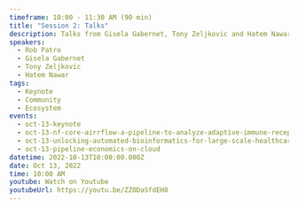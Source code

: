 ```yaml
---
timeframe: 10:00 - 11:30 AM (90 min)
title: "Session 2: Talks"
description: Talks from Gisela Gabernet, Tony Zeljkovic and Hatem Nawar.
speakers:
  - Rob Patro
  - Gisela Gabernet
  - Tony Zeljkovic
  - Hatem Nawar
tags:
  - Keynote
  - Community
  - Ecosystem
events:
  - oct-13-keynote
  - oct-13-nf-core-airrflow-a-pipeline-to-analyze-adaptive-immune-receptor-repertoires-airrs
  - oct-13-unlocking-automated-bioinformatics-for-large-scale-healthcare
  - oct-13-pipeline-economics-on-cloud
datetime: 2022-10-13T10:00:00.000Z
date: Oct 13, 2022
time: 10:00 AM
youtube: Watch on Youtube
youtubeUrl: https://youtu.be/ZZODaSfdEH8
---
```

